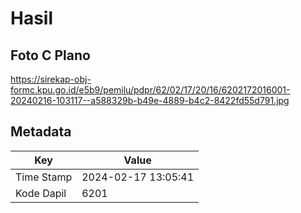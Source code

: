 # Hasil

## Foto C Plano

https://sirekap-obj-formc.kpu.go.id/e5b9/pemilu/pdpr/62/02/17/20/16/6202172016001-20240216-103117--a588329b-b49e-4889-b4c2-8422fd55d791.jpg


## Metadata

| Key        | Value               |
| ---------- | ------------------- |
| Time Stamp | 2024-02-17 13:05:41 |
| Kode Dapil | 6201                |



